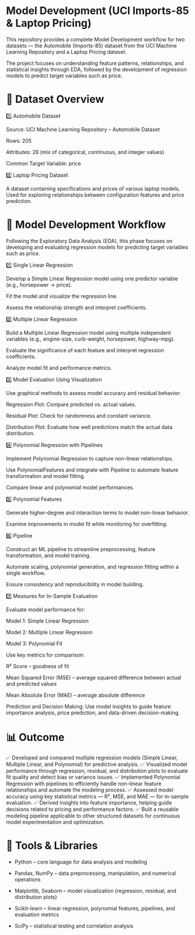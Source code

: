 # **Model Development (UCI Imports-85 & Laptop Pricing)**

This repository provides a complete Model Development workflow for two datasets — the Automobile (Imports-85) dataset from the UCI Machine Learning Repository and a Laptop Pricing dataset.

The project focuses on understanding feature patterns, relationships, and statistical insights through EDA, followed by the development of regression models to predict target variables such as price.

# 📌 Dataset Overview

1️⃣ Automobile Dataset

Source: UCI Machine Learning Repository – Automobile Dataset

Rows: 205

Attributes: 26 (mix of categorical, continuous, and integer values)

Common Target Variable: price

2️⃣ Laptop Pricing Dataset

A dataset containing specifications and prices of various laptop models. Used for exploring relationships between configuration features and price prediction.


# 🧮 Model Development Workflow

Following the Exploratory Data Analysis (EDA), this phase focuses on developing and evaluating regression models for predicting target variables such as price.

1️⃣ Single Linear Regression

Develop a Simple Linear Regression model using one predictor variable (e.g., horsepower → price).

Fit the model and visualize the regression line.

Assess the relationship strength and interpret coefficients.

2️⃣ Multiple Linear Regression

Build a Multiple Linear Regression model using multiple independent variables (e.g., engine-size, curb-weight, horsepower, highway-mpg).

Evaluate the significance of each feature and interpret regression coefficients.

Analyze model fit and performance metrics.

3️⃣ Model Evaluation Using Visualization

Use graphical methods to assess model accuracy and residual behavior:

Regression Plot: Compare predicted vs. actual values.

Residual Plot: Check for randomness and constant variance.

Distribution Plot: Evaluate how well predictions match the actual data distribution.

4️⃣ Polynomial Regression with Pipelines

Implement Polynomial Regression to capture non-linear relationships.

Use PolynomialFeatures and integrate with Pipeline to automate feature transformation and model fitting.

Compare linear and polynomial model performances.

5️⃣ Polynomial Features

Generate higher-degree and interaction terms to model non-linear behavior.

Examine improvements in model fit while monitoring for overfitting.

6️⃣ Pipeline

Construct an ML pipeline to streamline preprocessing, feature transformation, and model training.

Automate scaling, polynomial generation, and regression fitting within a single workflow.

Ensure consistency and reproducibility in model building.

7️⃣ Measures for In-Sample Evaluation

Evaluate model performance for:

Model 1: Simple Linear Regression

Model 2: Multiple Linear Regression

Model 3: Polynomial Fit

Use key metrics for comparison:

R² Score – goodness of fit

Mean Squared Error (MSE) – average squared difference between actual and predicted values

Mean Absolute Error (MAE) – average absolute difference

Prediction and Decision Making:
Use model insights to guide feature importance analysis, price prediction, and data-driven decision-making.

# 📊 Outcome

✅ Developed and compared multiple regression models (Simple Linear, Multiple Linear, and Polynomial) for predictive analysis.
✅ Visualized model performance through regression, residual, and distribution plots to evaluate fit quality and detect bias or variance issues.
✅ Implemented Polynomial Regression with pipelines to efficiently handle non-linear feature relationships and automate the modeling process.
✅ Assessed model accuracy using key statistical metrics — R², MSE, and MAE — for in-sample evaluation.
✅ Derived insights into feature importance, helping guide decisions related to pricing and performance factors.
✅ Built a reusable modeling pipeline applicable to other structured datasets for continuous model experimentation and optimization.

# 🧰 Tools & Libraries

- Python – core language for data analysis and modeling

- Pandas, NumPy – data preprocessing, manipulation, and numerical operations

- Matplotlib, Seaborn – model visualization (regression, residual, and distribution plots)

- Scikit-learn – linear regression, polynomial features, pipelines, and evaluation metrics

- SciPy – statistical testing and correlation analysis
